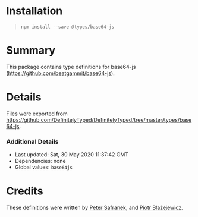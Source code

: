 # Installation
> `npm install --save @types/base64-js`

# Summary
This package contains type definitions for base64-js (https://github.com/beatgammit/base64-js).

# Details
Files were exported from https://github.com/DefinitelyTyped/DefinitelyTyped/tree/master/types/base64-js.

### Additional Details
 * Last updated: Sat, 30 May 2020 11:37:42 GMT
 * Dependencies: none
 * Global values: `base64js`

# Credits
These definitions were written by [Peter Safranek](https://github.com/pe8ter), and [Piotr Błażejewicz](https://github.com/peterblazejewicz).
